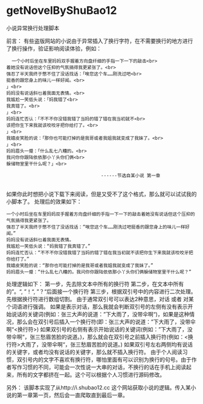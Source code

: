# getNovelByShuBao12

小说异常换行处理脚本  

前言：
  有些盗版网站的小说由于异常插入了换行字符，在不需要换行的地方进行了换行操作，验证影响阅读体验，例如：
  
      一个小时后坐在车里妈妈双手握着方向盘纤细的手指一下一下的敲击<br>
    着她没有说话但这个压抑的气氛搞得我更紧张了。<br>
    强忍了半天我终于憋不住了没话找话：「唉您这个车……刚洗过吧<br>
    挺香的跟您身上的味儿一样好闻。<br>
    」<br>
    妈妈没有说话斜乜着我面无表情。<br>
    我尴尬一笑低头说：「妈我错了<br>
    我真错了。<br>
    」<br>
    妈妈连忙否认：「不不不你没错我错了当妈的错了错在我当初就不<br>
    该把你生下来我就该咬咬牙把你给打了。<br>
    」<br>
    我嬉皮笑脸的说：「那你也可能打掉的是我哥或者我姐我就变成了我妹了。<br>
    」<br>
    妈妈眉头一蹙：「什么乱七八糟的。<br>
    我问你你跟陆依依那小丫头你们俩<br>
    躲储物室里干什么呢？」<br>

                                       ------节选自某小说 第一章
 <br>
 如果你此时想把小说下载下来阅读，但是又受不了这个格式，那么就可以试试我的小脚本了。
 处理后的效果如下：

    一个小时后坐在车里妈妈双手握着方向盘纤细的手指一下一下的敲击着她没有说话但这个压抑的气氛搞得我更紧张了。
    强忍了半天我终于憋不住了没话找话：“唉您这个车……刚洗过吧挺香的跟您身上的味儿一样好闻。”
    妈妈没有说话斜乜着我面无表情。
    我尴尬一笑低头说：“妈我错了我真错了。”
    妈妈连忙否认：“不不不你没错我错了当妈的错了错在我当初就不该把你生下来我就该咬咬牙把你给打了。”
    我嬉皮笑脸的说：“那你也可能打掉的是我哥或者我姐我就变成了我妹了。”
    妈妈眉头一蹙：“什么乱七八糟的。我问你你跟陆依依那小丫头你们俩躲储物室里干什么呢？”
 
 处理逻辑如下：
 第一步，先去除文本中所有的换行符
 第二步，在文本中所有的”。“, ”！“, ”？“后面接一个换行符
 第三步，根据双引号中的内容进行二次处理。
        先根据换行符进行数组切割。
        由于通常双引号可以表达2种意思，对话 或者 对某个词语进行强调。
        如果是表示对话，那么我就会判断双引号的左侧有没有表示开始说话的关键词(例如：张三大声的说道：”下大雨了，没带伞啊“)，如果是这种情况，那么会在双引号后插入一个换行符(即：张三大声的说道：”下大雨了，没带伞啊“<换行符>)
        如果双引号的右侧有表示开始说话的关键词(例如：”下大雨了，没带伞啊“，张三愁眉苦脸的说道。)，那么就会在双引号之前插入换行符(例如：<换行符>大雨了，没带伞啊“，张三愁眉苦脸的说道。)
        如果双引号左右两侧均有说话的关键字，或者均没有说话的关键字，那么就不插入换行符。
        由于个人阅读习惯，双引号内的文字不喜欢有换行符，哪怕里面有可以识别为换行的句号。由于作者写作习惯的不同，可能会一次性说一大串的对话，不换行的话在手机上阅读起来，所有的文字都挤在一起。这个可以根据个人习惯进行源码修改。

另外：
该脚本实现了从http://i.shubao12.cc 这个网站获取小说的逻辑。传入某小说的第一章第一页，然后会一直爬取直到最后一章。
